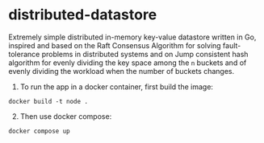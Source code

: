 # distributed-datastore

Extremely simple distributed in-memory key-value datastore written in Go, inspired and based on the Raft Consensus Algorithm for solving fault-tolerance problems in  distributed systems and on Jump consistent hash algorithm for evenly dividing the key space among the `n` buckets and of evenly dividing the workload when the number of buckets changes.

1. To run the app in a docker container, first build the image:

`docker build -t node .`

2. Then use docker compose:

`docker compose up`

